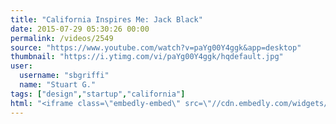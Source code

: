 ```yaml
---
title: "California Inspires Me: Jack Black"
date: 2015-07-29 05:30:26 00:00
permalink: /videos/2549
source: "https://www.youtube.com/watch?v=paYg00Y4ggk&app=desktop"
thumbnail: "https://i.ytimg.com/vi/paYg00Y4ggk/hqdefault.jpg"
user:
  username: "sbgriffi"
  name: "Stuart G."
tags: ["design","startup","california"]
html: "<iframe class=\"embedly-embed\" src=\"//cdn.embedly.com/widgets/media.html?src=https%3A%2F%2Fwww.youtube.com%2Fembed%2FpaYg00Y4ggk%3Fwmode%3Dtransparent%26feature%3Doembed&wmode=transparent&url=https%3A%2F%2Fwww.youtube.com%2Fwatch%3Fv%3DpaYg00Y4ggk%26app%3Ddesktop&image=https%3A%2F%2Fi.ytimg.com%2Fvi%2FpaYg00Y4ggk%2Fhqdefault.jpg&key=daaebf4d9cdd46779200162d0ca86e20&type=text%2Fhtml&schema=youtube\" width=\"854\" height=\"480\" scrolling=\"no\" frameborder=\"0\" allowfullscreen></iframe>"
---
```


